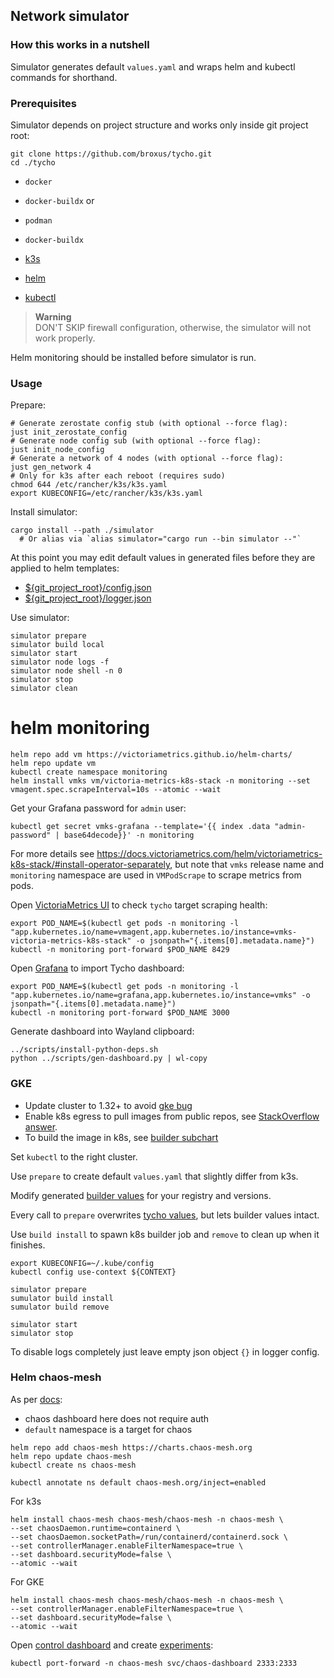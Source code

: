 ## Network simulator

### How this works in a nutshell
Simulator generates default `values.yaml` and wraps helm and kubectl commands for shorthand.

### Prerequisites
Simulator depends on project structure and works only inside git project root:
```shell
git clone https://github.com/broxus/tycho.git
cd ./tycho
```

- `docker`
- `docker-buildx`
  or

- `podman`
- `docker-buildx`

- [k3s](https://docs.k3s.io/installation/requirements)
- [helm](https://helm.sh/docs/intro/install/)
- [kubectl](https://kubernetes.io/docs/tasks/tools/install-kubectl/)

> **Warning**  
> DON'T SKIP firewall configuration, otherwise, the simulator will not work
> properly.

Helm monitoring should be installed before simulator is run.

### Usage
Prepare:
```shell
# Generate zerostate config stub (with optional --force flag):
just init_zerostate_config
# Generate node config sub (with optional --force flag):
just init_node_config
# Generate a network of 4 nodes (with optional --force flag):
just gen_network 4
# Only for k3s after each reboot (requires sudo)
chmod 644 /etc/rancher/k3s/k3s.yaml
export KUBECONFIG=/etc/rancher/k3s/k3s.yaml
```

Install simulator:
```shell
cargo install --path ./simulator
  # Or alias via `alias simulator="cargo run --bin simulator --"`
```

At this point you may edit default values in generated files before they are applied to helm templates:
* [${git_project_root}/config.json](../config.json)
* [${git_project_root}/logger.json](../logger.json)

Use simulator:
```shell
simulator prepare
simulator build local
simulator start
simulator node logs -f
simulator node shell -n 0
simulator stop
simulator clean
```

# helm monitoring

```shell
helm repo add vm https://victoriametrics.github.io/helm-charts/
helm repo update vm
kubectl create namespace monitoring
helm install vmks vm/victoria-metrics-k8s-stack -n monitoring --set vmagent.spec.scrapeInterval=10s --atomic --wait
````

Get your Grafana password for `admin` user:
```shell
kubectl get secret vmks-grafana --template='{{ index .data "admin-password" | base64decode}}' -n monitoring
```

For more details see https://docs.victoriametrics.com/helm/victoriametrics-k8s-stack/#install-operator-separately,
but note that `vmks` release name and `monitoring` namespace are used in `VMPodScrape` to scrape metrics from pods.

Open [VictoriaMetrics UI](http://localhost:8429/targets?endpoint_search=&label_search=%7Bcontainer%3D%22tycho%22%7D)
to check `tycho` target scraping health:
```shell
export POD_NAME=$(kubectl get pods -n monitoring -l "app.kubernetes.io/name=vmagent,app.kubernetes.io/instance=vmks-victoria-metrics-k8s-stack" -o jsonpath="{.items[0].metadata.name}")
kubectl -n monitoring port-forward $POD_NAME 8429
```

Open [Grafana](http://localhost:3000/dashboard/import) to import Tycho dashboard:
```shell
export POD_NAME=$(kubectl get pods -n monitoring -l "app.kubernetes.io/name=grafana,app.kubernetes.io/instance=vmks" -o jsonpath="{.items[0].metadata.name}")
kubectl -n monitoring port-forward $POD_NAME 3000
```

Generate dashboard into Wayland clipboard:
```shell
../scripts/install-python-deps.sh
python ../scripts/gen-dashboard.py | wl-copy
```

### GKE

- Update cluster to 1.32+ to avoid [gke bug](https://cloud.google.com/kubernetes-engine/docs/troubleshooting/known-issues#pods-using-io-uring-related-syscalls-stuck-in-terminating)
- Enable k8s egress to pull images from public repos, see [StackOverflow answer](https://stackoverflow.com/a/57664750).
- To build the image in k8s, see [builder subchart](./helm/builder/README.md)

Set `kubectl` to the right cluster.

Use `prepare` to create default `values.yaml` that slightly differ from k3s.

Modify generated [builder values](./helm/builder/values.yaml) for your registry and versions.

Every call to `prepare` overwrites [tycho values](./helm/tycho/values.yaml), but lets builder values intact.

Use `build install` to spawn k8s builder job and `remove` to clean up when it finishes.

```shell
export KUBECONFIG=~/.kube/config
kubectl config use-context ${CONTEXT}

simulator prepare
sumulator build install
sumulator build remove

simulator start
simulator stop
```

To disable logs completely just leave empty json object `{}` in logger config.

### Helm chaos-mesh

As per [docs](https://chaos-mesh.org/docs/production-installation-using-helm/):
* chaos dashboard here does not require auth
* `default` namespace is a target for chaos

```shell
helm repo add chaos-mesh https://charts.chaos-mesh.org
helm repo update chaos-mesh
kubectl create ns chaos-mesh

kubectl annotate ns default chaos-mesh.org/inject=enabled
```

For k3s
```shell
helm install chaos-mesh chaos-mesh/chaos-mesh -n chaos-mesh \
--set chaosDaemon.runtime=containerd \
--set chaosDaemon.socketPath=/run/containerd/containerd.sock \
--set controllerManager.enableFilterNamespace=true \
--set dashboard.securityMode=false \
--atomic --wait
```

For GKE
```shell
helm install chaos-mesh chaos-mesh/chaos-mesh -n chaos-mesh \
--set controllerManager.enableFilterNamespace=true \
--set dashboard.securityMode=false \
--atomic --wait
```

Open [control dashboard](http://localhost:2333) and create 
[experiments](https://chaos-mesh.org/docs/simulate-pod-chaos-on-kubernetes/):
```shell
kubectl port-forward -n chaos-mesh svc/chaos-dashboard 2333:2333
```